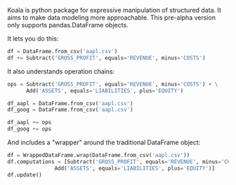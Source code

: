Koala is python package for expressive manipulation of structured data. It aims to make data modeling more approachable. This pre-alpha version only supports pandas.DataFrame objects.

It lets you do this:
```python
df = DataFrame.from_csv('aapl.csv')
df += Subtract('GROSS_PROFIT', equals='REVENUE', minus='COSTS')
```

It also understands operation chains:
```python
ops = Subtract('GROSS_PROFIT', equals='REVENUE', minus='COSTS') + \
      Add('ASSETS', equals='LIABILITIES', plus='EQUITY')

df_aapl = DataFrame.from_csv('aapl.csv')
df_goog = DataFrame.from_csv('aapl.csv')

df_aapl += ops
df_goog += ops
```

And includes a "wrapper" around the traditional DataFrame object:
```python
df = WrappedDataFrame.wrap(DataFrame.from_csv('aapl.csv'))
df.computations = [Subtract('GROSS_PROFIT', equals='REVENUE', minus='COSTS'),
	           Add('ASSETS', equals='LIABILITIES', plus='EQUITY')]
df.update()
```
